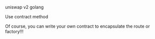 uniswap v2 golang

Use contract method

Of course, you can write your own contract to encapsulate the route or factory!!!

